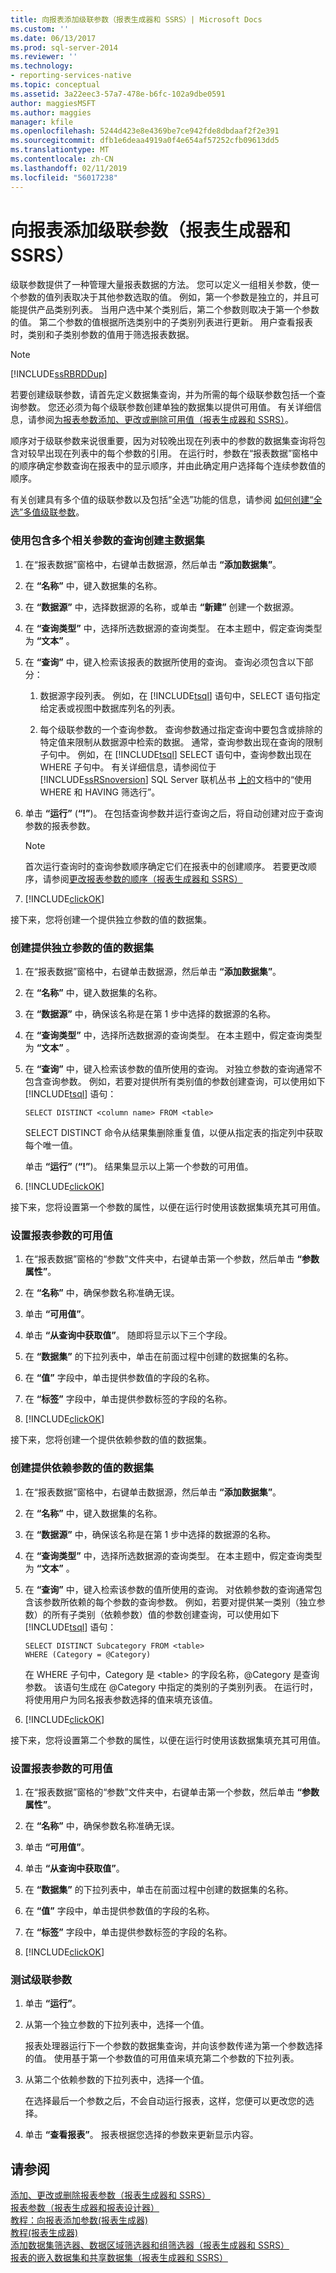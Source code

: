 ```yaml
---
title: 向报表添加级联参数（报表生成器和 SSRS）| Microsoft Docs
ms.custom: ''
ms.date: 06/13/2017
ms.prod: sql-server-2014
ms.reviewer: ''
ms.technology:
- reporting-services-native
ms.topic: conceptual
ms.assetid: 3a22eec3-57a7-478e-b6fc-102a9dbe0591
author: maggiesMSFT
ms.author: maggies
manager: kfile
ms.openlocfilehash: 5244d423e8e4369be7ce942fde8dbdaaf2f2e391
ms.sourcegitcommit: dfb1e6deaa4919a0f4e654af57252cfb09613dd5
ms.translationtype: MT
ms.contentlocale: zh-CN
ms.lasthandoff: 02/11/2019
ms.locfileid: "56017238"
---
```

# <a name="add-cascading-parameters-to-a-report-report-builder-and-ssrs"></a>向报表添加级联参数（报表生成器和 SSRS）
  级联参数提供了一种管理大量报表数据的方法。 您可以定义一组相关参数，使一个参数的值列表取决于其他参数选取的值。 例如，第一个参数是独立的，并且可能提供产品类别列表。 当用户选中某个类别后，第二个参数则取决于第一个参数的值。 第二个参数的值根据所选类别中的子类别列表进行更新。 用户查看报表时，类别和子类别参数的值用于筛选报表数据。  
  
> [!NOTE]  
>  [!INCLUDE[ssRBRDDup](../../includes/ssrbrddup-md.md)]  
  
 若要创建级联参数，请首先定义数据集查询，并为所需的每个级联参数包括一个查询参数。 您还必须为每个级联参数创建单独的数据集以提供可用值。 有关详细信息，请参阅[为报表参数添加、更改或删除可用值（报表生成器和 SSRS）](add-change-or-delete-available-values-for-a-report-parameter.md)。  
  
 顺序对于级联参数来说很重要，因为对较晚出现在列表中的参数的数据集查询将包含对较早出现在列表中的每个参数的引用。 在运行时，参数在“报表数据”窗格中的顺序确定参数查询在报表中的显示顺序，并由此确定用户选择每个连续参数值的顺序。  
  
 有关创建具有多个值的级联参数以及包括“全选”功能的信息，请参阅 [如何创建“全选”多值级联参数](https://go.microsoft.com/fwlink/?LinkId=184757)。  
  
### <a name="to-create-the-main-dataset-with-a-query-that-includes-multiple-related-parameters"></a>使用包含多个相关参数的查询创建主数据集  
  
1.  在“报表数据”窗格中，右键单击数据源，然后单击 **“添加数据集”**。  
  
2.  在 **“名称”** 中，键入数据集的名称。  
  
3.  在 **“数据源”** 中，选择数据源的名称，或单击 **“新建”** 创建一个数据源。  
  
4.  在 **“查询类型”** 中，选择所选数据源的查询类型。 在本主题中，假定查询类型为 **“文本”** 。  
  
5.  在 **“查询”** 中，键入检索该报表的数据所使用的查询。 查询必须包含以下部分：  
  
    1.  数据源字段列表。 例如，在 [!INCLUDE[tsql](../../includes/tsql-md.md)] 语句中，SELECT 语句指定给定表或视图中数据库列名的列表。  
  
    2.  每个级联参数的一个查询参数。 查询参数通过指定查询中要包含或排除的特定值来限制从数据源中检索的数据。 通常，查询参数出现在查询的限制子句中。 例如，在 [!INCLUDE[tsql](../../includes/tsql-md.md)] SELECT 语句中，查询参数出现在 WHERE 子句中。 有关详细信息，请参阅位于 [!INCLUDE[ssRSnoversion](../../includes/ssrsnoversion-md.md)] SQL Server 联机丛书 [上的](https://go.microsoft.com/fwlink/?linkid=120955)文档中的“使用 WHERE 和 HAVING 筛选行”。  
  
6.  单击 **“运行”** (**“!”**)。 在包括查询参数并运行查询之后，将自动创建对应于查询参数的报表参数。  
  
    > [!NOTE]  
    >  首次运行查询时的查询参数顺序确定它们在报表中的创建顺序。 若要更改顺序，请参阅[更改报表参数的顺序（报表生成器和 SSRS）](change-the-order-of-a-report-parameter-report-builder-and-ssrs.md)  
  
7.  [!INCLUDE[clickOK](../../includes/clickok-md.md)]  
  
 接下来，您将创建一个提供独立参数的值的数据集。  
  
### <a name="to-create-a-dataset-to-provide-values-for-an-independent-parameter"></a>创建提供独立参数的值的数据集  
  
1.  在“报表数据”窗格中，右键单击数据源，然后单击 **“添加数据集”**。  
  
2.  在 **“名称”** 中，键入数据集的名称。  
  
3.  在 **“数据源”** 中，确保该名称是在第 1 步中选择的数据源的名称。  
  
4.  在 **“查询类型”** 中，选择所选数据源的查询类型。 在本主题中，假定查询类型为 **“文本”** 。  
  
5.  在 **“查询”** 中，键入检索该参数的值所使用的查询。 对独立参数的查询通常不包含查询参数。 例如，若要对提供所有类别值的参数创建查询，可以使用如下 [!INCLUDE[tsql](../../includes/tsql-md.md)] 语句：  
  
    ```  
    SELECT DISTINCT <column name> FROM <table>  
    ```  
  
     SELECT DISTINCT 命令从结果集删除重复值，以便从指定表的指定列中获取每个唯一值。  
  
     单击 **“运行”** (**“!”**)。 结果集显示以上第一个参数的可用值。  
  
6.  [!INCLUDE[clickOK](../../includes/clickok-md.md)]  
  
 接下来，您将设置第一个参数的属性，以便在运行时使用该数据集填充其可用值。  
  
### <a name="to-set-available-values-for-a-report-parameter"></a>设置报表参数的可用值  
  
1.  在“报表数据”窗格的“参数”文件夹中，右键单击第一个参数，然后单击 **“参数属性”**。  
  
2.  在 **“名称”** 中，确保参数名称准确无误。  
  
3.  单击 **“可用值”**。  
  
4.  单击 **“从查询中获取值”**。 随即将显示以下三个字段。  
  
5.  在 **“数据集”** 的下拉列表中，单击在前面过程中创建的数据集的名称。  
  
6.  在 **“值”** 字段中，单击提供参数值的字段的名称。  
  
7.  在 **“标签”** 字段中，单击提供参数标签的字段的名称。  
  
8.  [!INCLUDE[clickOK](../../includes/clickok-md.md)]  
  
 接下来，您将创建一个提供依赖参数的值的数据集。  
  
### <a name="to-create-a-dataset-to-provide-values-for-a-dependent-parameter"></a>创建提供依赖参数的值的数据集  
  
1.  在“报表数据”窗格中，右键单击数据源，然后单击 **“添加数据集”**。  
  
2.  在 **“名称”** 中，键入数据集的名称。  
  
3.  在 **“数据源”** 中，确保该名称是在第 1 步中选择的数据源的名称。  
  
4.  在 **“查询类型”** 中，选择所选数据源的查询类型。 在本主题中，假定查询类型为 **“文本”** 。  
  
5.  在 **“查询”** 中，键入检索该参数的值所使用的查询。 对依赖参数的查询通常包含该参数所依赖的每个参数的查询参数。 例如，若要对提供某一类别（独立参数）的所有子类别（依赖参数）值的参数创建查询，可以使用如下 [!INCLUDE[tsql](../../includes/tsql-md.md)] 语句：  
  
    ```  
    SELECT DISTINCT Subcategory FROM <table>   
    WHERE (Category = @Category)  
    ```  
  
     在 WHERE 子句中，Category 是 \<table> 的字段名称，@Category 是查询参数。 该语句生成在 @Category 中指定的类别的子类别列表。 在运行时，将使用用户为同名报表参数选择的值来填充该值。  
  
6.  [!INCLUDE[clickOK](../../includes/clickok-md.md)]  
  
 接下来，您将设置第二个参数的属性，以便在运行时使用该数据集填充其可用值。  
  
### <a name="to-set-available-values-for-a-report-parameter"></a>设置报表参数的可用值  
  
1.  在“报表数据”窗格的“参数”文件夹中，右键单击第一个参数，然后单击 **“参数属性”**。  
  
2.  在 **“名称”** 中，确保参数名称准确无误。  
  
3.  单击 **“可用值”**。  
  
4.  单击 **“从查询中获取值”**。  
  
5.  在 **“数据集”** 的下拉列表中，单击在前面过程中创建的数据集的名称。  
  
6.  在 **“值”** 字段中，单击提供参数值的字段的名称。  
  
7.  在 **“标签”** 字段中，单击提供参数标签的字段的名称。  
  
8.  [!INCLUDE[clickOK](../../includes/clickok-md.md)]  
  
### <a name="to-test-the-cascading-parameters"></a>测试级联参数  
  
1.  单击 **“运行”**。  
  
2.  从第一个独立参数的下拉列表中，选择一个值。  
  
     报表处理器运行下一个参数的数据集查询，并向该参数传递为第一个参数选择的值。 使用基于第一个参数值的可用值来填充第二个参数的下拉列表。  
  
3.  从第二个依赖参数的下拉列表中，选择一个值。  
  
     在选择最后一个参数之后，不会自动运行报表，这样，您便可以更改您的选择。  
  
4.  单击 **“查看报表”**。 报表根据您选择的参数来更新显示内容。  
  
## <a name="see-also"></a>请参阅  
 [添加、更改或删除报表参数（报表生成器和 SSRS）](add-change-or-delete-a-report-parameter-report-builder-and-ssrs.md)   
 [报表参数（报表生成器和报表设计器）](report-parameters-report-builder-and-report-designer.md)   
 [教程：向报表添加参数&#40;报表生成器&#41;](../tutorial-add-a-parameter-to-your-report-report-builder.md)   
 [教程&#40;报表生成器&#41;](../report-builder-tutorials.md)   
 [添加数据集筛选器、数据区域筛选器和组筛选器（报表生成器和 SSRS）](add-dataset-filters-data-region-filters-and-group-filters.md)   
 [报表的嵌入数据集和共享数据集（报表生成器和 SSRS）](../report-data/report-embedded-datasets-and-shared-datasets-report-builder-and-ssrs.md)  
  
  
